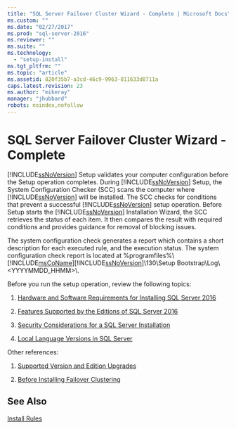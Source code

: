 ```yaml
---
title: "SQL Server Failover Cluster Wizard - Complete | Microsoft Docs"
ms.custom: ""
ms.date: "02/27/2017"
ms.prod: "sql-server-2016"
ms.reviewer: ""
ms.suite: ""
ms.technology: 
  - "setup-install"
ms.tgt_pltfrm: ""
ms.topic: "article"
ms.assetid: 820f35b7-a3cd-46c9-9963-811633d0711a
caps.latest.revision: 23
ms.author: "mikeray"
manager: "jhubbard"
robots: noindex,nofollow
---
```

# SQL Server Failover Cluster Wizard - Complete
  [!INCLUDE[ssNoVersion](../a9notintoc/includes/ssnoversion-md.md)] Setup validates your computer configuration before the Setup operation completes. During [!INCLUDE[ssNoVersion](../a9notintoc/includes/ssnoversion-md.md)] Setup, the System Configuration Checker (SCC) scans the computer where [!INCLUDE[ssNoVersion](../a9notintoc/includes/ssnoversion-md.md)] will be installed. The SCC checks for conditions that prevent a successful [!INCLUDE[ssNoVersion](../a9notintoc/includes/ssnoversion-md.md)] setup operation. Before Setup starts the [!INCLUDE[ssNoVersion](../a9notintoc/includes/ssnoversion-md.md)] Installation Wizard, the SCC retrieves the status of each item. It then compares the result with required conditions and provides guidance for removal of blocking issues.  
  
 The system configuration check generates a report which contains a short description for each executed rule, and the execution status. The system configuration check report is located at %programfiles%\\[!INCLUDE[msCoName](../a9notintoc/includes/msconame-md.md)][!INCLUDE[ssNoVersion](../a9notintoc/includes/ssnoversion-md.md)]\130\Setup Bootstrap\Log\\<YYYYMMDD_HHMM>\\.  
  
 Before you run the setup operation, review the following topics:  
  
1.  [Hardware and Software Requirements for Installing SQL Server 2016](../sql-server/install/hardware-and-software-requirements-for-installing-sql-server.md)  
  
2.  [Features Supported by the Editions of SQL Server 2016](../Topic/Features%20Supported%20by%20the%20Editions%20of%20SQL%20Server%202016.md)  
  
3.  [Security Considerations for a SQL Server Installation](../sql-server/install/security-considerations-for-a-sql-server-installation.md)  
  
4.  [Local Language Versions in SQL Server](../sql-server/install/local-language-versions-in-sql-server.md)  
  
 Other references:  
  
1.  [Supported Version and Edition Upgrades](../database-engine/install/windows/supported-version-and-edition-upgrades.md)  
  
2.  [Before Installing Failover Clustering](../sql-server/failover-clusters/install/before-installing-failover-clustering.md)  
  
## See Also  
 [Install Rules](../a9retired/install-rules.md)  
  
  